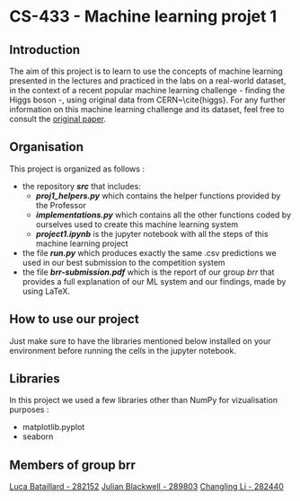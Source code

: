 # CS-433 - Machine learning projet 1

## Introduction
The aim of this project is to learn to use the concepts of machine learning presented in the lectures and practiced in the labs on a
real-world dataset, in the context of a recent popular machine learning challenge - finding the Higgs boson -, using original data from CERN~\cite{higgs}. For any further information on this machine learning challenge and its dataset, feel free to consult the [original paper](https://higgsml.lal.in2p3.fr/files/2014/04/documentation_v1.8.pdf).

## Organisation
This project is organized as follows :

- the repository **_src_** that includes: 
    - **_proj1_helpers.py_** which contains the helper functions provided by the Professor
    - **_implementations.py_** which contains all the other functions coded by ourselves used to create this machine learning system
    - **_project1.ipynb_** is the jupyter notebook with all the steps of this machine learning project
- the file **_run.py_** which produces exactly the same .csv predictions we used in our best submission to the competition system
- the file **_brr-submission.pdf_** which is the report of our group _brr_ that provides a full explanation of our ML system and our findings, made by using LaTeX.

## How to use our project
Just make sure to have the libraries mentioned below installed on your environment before running the cells in the jupyter notebook.

## Libraries
In this project we used a few libraries other than NumPy for vizualisation purposes : 
- matplotlib.pyplot
- seaborn

## Members of group brr
[Luca Bataillard - 282152](https://github.com/bataillard)
[Julian Blackwell - 289803](https://github.com/JulianBlackwell)
[Changling Li - 282440](https://github.com/lichangling3)
